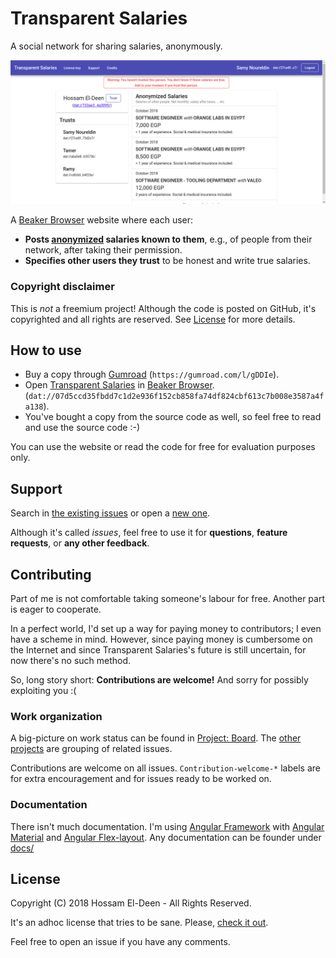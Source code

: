 # Transparent Salaries

A social network for sharing salaries, anonymously.

![Screenshot of a (perhaps-dummy) Transparent-Salaries profile](./screenshot.png)

A [Beaker Browser](https://beakerbrowser.com/) website where each user:

- **Posts <u>anonymized</u> salaries known to them**, e.g., of people from their network, after taking their permission.
- **Specifies other users they trust** to be honest and write true salaries.

### Copyright disclaimer

This is _not_ a freemium project! Although the code is posted on GitHub, it's copyrighted and all rights are reserved. See [License](#License) for more details.

## How to use

- Buy a copy through [Gumroad](https://gumroad.com/l/gDDIe) (`https://gumroad.com/l/gDDIe`).
- Open [Transparent Salaries](dat://07d5ccd35fbdd7c1d2e936f152cb858fa74df824cbf613c7b008e3587a4fa138) in [Beaker Browser](https://beakerbrowser.com/). (`dat://07d5ccd35fbdd7c1d2e936f152cb858fa74df824cbf613c7b008e3587a4fa138`).
- You've bought a copy from the source code as well, so feel free to read and use the source code :-)

You can use the website or read the code for free for evaluation purposes only.

## Support

Search in [the existing issues](https://github.com/hossameldeen/transparent-salaries/issues?utf8=%E2%9C%93&q=) or open a [new one](https://github.com/hossameldeen/transparent-salaries/issues/new).

Although it's called _issues_, feel free to use it for **questions**, **feature requests**, or **any other feedback**.

## Contributing

Part of me is not comfortable taking someone's labour for free. Another part is eager to cooperate.

In a perfect world, I'd set up a way for paying money to contributors; I even have a scheme in mind. However, since paying money is cumbersome on the Internet and since Transparent Salaries's future is still uncertain, for now there's no such method.

So, long story short: **Contributions are welcome!** And sorry for possibly exploiting you :(

### Work organization

A big-picture on work status can be found in [Project: Board](https://github.com/hossameldeen/transparent-salaries/projects/2). The [other projects](https://github.com/hossameldeen/transparent-salaries/projects) are grouping of related issues.

Contributions are welcome on all issues. `Contribution-welcome-*` labels are for extra encouragement and for issues ready to be worked on.

### Documentation

There isn't much documentation. I'm using [Angular Framework](https://angular.io/) with [Angular Material](https://material.angular.io) and [Angular Flex-layout](https://github.com/angular/flex-layout/wiki/Declarative-API-Overview). Any documentation can be founder under [docs/](./docs/)

## License

Copyright (C) 2018 Hossam El-Deen - All Rights Reserved.

It's an adhoc license that tries to be sane. Please, [check it out](./LICENSE).

Feel free to open an issue if you have any comments.
